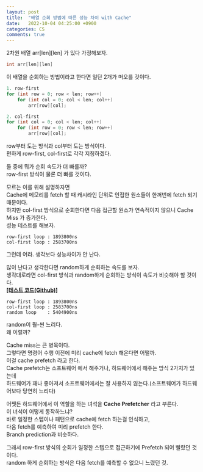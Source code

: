 ```yaml
---
layout: post
title:  "배열 순회 방법에 따른 성능 차이 with Cache"
date:   2022-10-04 04:25:00 +0900
categories: CS
comments: true
---
```

2차원 배열 arr[len][len] 가 있다 가정해보자.  
```c
int arr[len][len]
```
이 배열을 순회하는 방법이라고 한다면 일단 2개가 떠오를 것이다.  
```c
1. row-first
for (int row = 0; row < len; row++)
    for (int col = 0; col < len; col++)
        arr[row][col];

2. col-first
for (int col = 0; col < len; col++)
    for (int row = 0; row < len; row++)
        arr[row][col];
```
row부터 도는 방식과 col부터 도는 방식이다.  
편하게 row-first, col-first로 각각 지칭하겠다.  

둘 중에 뭐가 순회 속도가 더 빠를까?  
row-first 방식이 물론 더 빠를 것이다.  

모르는 이를 위해 설명하자면  
Cache에 메모리를 fetch 할 때 캐시라인 단위로 인접한 원소들이 한꺼번에 fetch 되기 때문이다.  
하지만 col-first 방식으로 순회한다면 다음 접근할 원소가 연속적이지 않으니 Cache Miss 가 증가한다.  
성능 테스트를 해보자.  
```
row-first loop : 1893800ns
col-first loop : 2583700ns
```
그런데 어라. 생각보다 성능차이가 안 난다.  

많이 난다고 생각한다면 random하게 순회하는 속도를 보자.  
생각대로라면 col-first 방식과 random하게 순회하는 방식이 속도가 비슷해야 할 것이다.  
**[[테스트 코드(Github)]](https://github.com/Ria9993/PlayGround/blob/main/Cache%20Prefetch%20Test/Cache%20Prefetch%20Test/main.cpp)**
```
row-first loop : 1893800ns
col-first loop : 2583700ns
random loop    : 5404900ns
```
random이 훨-씬 느리다.  
왜 이럴까?  

Cache miss는 큰 병목이다.  
그렇다면 명령어 수행 이전에 미리 cache에 fetch 해온다면 어떨까.  
이걸 cache prefetch 라고 한다.  
Cache prefetch는 소프트웨어 에서 해주거나, 하드웨어에서 해주는 방식 2가지가 있는데  
하드웨어가 꽤나 좋아져서 소프트웨어에서는 잘 사용하지 않는다.(소프트웨어가 하드웨어보다 당연히 느리다)  

어쨋든 하드웨어에서 이 역할을 하는 녀석을 **Cache Prefetcher** 라고 부른다.  
이 녀석이 어떻게 동작하느냐?  
바로 일정한 스텝이나 패턴으로 cache에 fetch 하는걸 인식하고,  
다음 fetch를 예측하여 미리 prefetch 한다.  
Branch prediction과 비슷하다.  

그래서 row-first 방식의 순회가 일정한 스텝으로 접근하기에 Prefetch 되어 빨랐던 것이다.  
random 하게 순회하는 방식은 다음 fetch를 예측할 수 없으니 느렸던 것.
